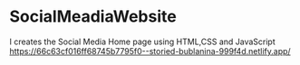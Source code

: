 # SocialMeadiaWebsite
I creates the Social Media Home page using HTML,CSS and JavaScript
https://66c63cf016ff68745b7795f0--storied-bublanina-999f4d.netlify.app/
